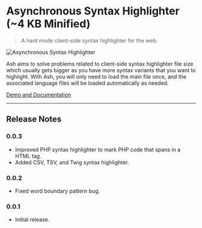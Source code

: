 Asynchronous Syntax Highlighter (~4 KB Minified)
================================================

> A hard mode client-side syntax highlighter for the web.

![Asynchronous Syntax Highlighter](https://user-images.githubusercontent.com/1669261/97794354-69417100-1c2b-11eb-8ea9-0a34666e5be4.png)

Ash aims to solve problems related to client-side syntax highlighter file size which usually gets bigger as you have more syntax variants that you want to highlight. With Ash, you will only need to load the main file once, and the associated language files will be loaded automatically as needed.

[Demo and Documentation](https://taufik-nurrohman.github.io/ash)

---

Release Notes
-------------

### 0.0.3

 - Improved PHP syntax highlighter to mark PHP code that spans in a HTML tag.
 - Added CSV, TSV, and Twig syntax highlighter.

### 0.0.2

 - Fixed word boundary pattern bug.

### 0.0.1

 - Initial release.
